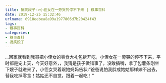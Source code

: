 ```yaml
---
title: 搞笑段子->小侄女在一旁哭的停不下来 | 糗事百科
date: 2019-12-25 15:32:46
urlname: 0918eebea8a99a1977806d7b20424f43
tags: 
- 糗事百科
categories:
- 糗事百科
- 搞笑段子
---
```

…回家就看到我哥把小侄女的零食大礼包拆开吃，小侄女在一旁哭的停不下来，平时都是宠上天，今天好意外，，我猜是孩子做错事了，没敢插嘴，拿了包薯条刚坐下嫂子就进来了，小侄女哭着跟她妈妈告状:“爸爸说怕我胖成姑姑那样嫁不出去，替我吃掉零食！姑姑还不自觉，跟着一起吃！”


